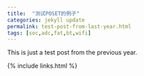 ```yaml
---
title:  "测试POSET的例子"
categories: jekyll update
permalink: test-post-from-last-year.html
tags: [soc,adc,fat,bt,wifi]
---
```


This is just a test post from the previous year.

{% include links.html %}
